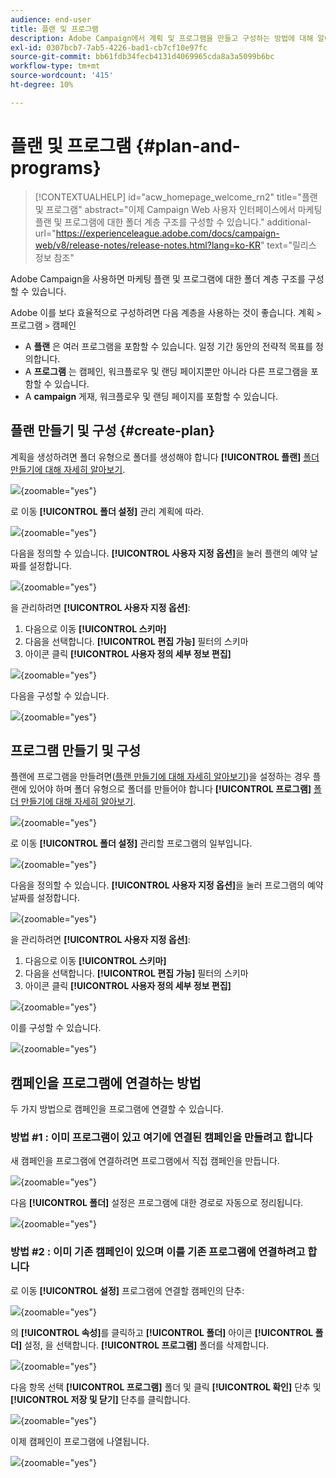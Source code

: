 ```yaml
---
audience: end-user
title: 플랜 및 프로그램
description: Adobe Campaign에서 계획 및 프로그램을 만들고 구성하는 방법에 대해 알아봅니다
exl-id: 0307bcb7-7ab5-4226-bad1-cb7cf10e97fc
source-git-commit: bb61fdb34fecb4131d4069965cda8a3a5099b6bc
workflow-type: tm+mt
source-wordcount: '415'
ht-degree: 10%

---
```


# 플랜 및 프로그램 {#plan-and-programs}

>[!CONTEXTUALHELP]
>id="acw_homepage_welcome_rn2"
>title="플랜 및 프로그램"
>abstract="이제 Campaign Web 사용자 인터페이스에서 마케팅 플랜 및 프로그램에 대한 폴더 계층 구조를 구성할 수 있습니다."
>additional-url="https://experienceleague.adobe.com/docs/campaign-web/v8/release-notes/release-notes.html?lang=ko-KR" text="릴리스 정보 참조"

Adobe Campaign을 사용하면 마케팅 플랜 및 프로그램에 대한 폴더 계층 구조를 구성할 수 있습니다.

Adobe 이를 보다 효율적으로 구성하려면 다음 계층을 사용하는 것이 좋습니다. 계획 `>` 프로그램 `>` 캠페인

* A **플랜** 은 여러 프로그램을 포함할 수 있습니다. 일정 기간 동안의 전략적 목표를 정의합니다.
* A **프로그램** 는 캠페인, 워크플로우 및 랜딩 페이지뿐만 아니라 다른 프로그램을 포함할 수 있습니다.
* A **campaign** 게재, 워크플로우 및 랜딩 페이지를 포함할 수 있습니다.

## 플랜 만들기 및 구성 {#create-plan}

계획을 생성하려면 폴더 유형으로 폴더를 생성해야 합니다 **[!UICONTROL 플랜]** [폴더 만들기에 대해 자세히 알아보기](create-manage-folder.md).

![](assets/plan_create.png){zoomable="yes"}

로 이동 **[!UICONTROL 폴더 설정]** 관리 계획에 따라.

![](assets/plan_settings.png){zoomable="yes"}

다음을 정의할 수 있습니다. **[!UICONTROL 사용자 지정 옵션]**&#x200B;을 눌러 플랜의 예약 날짜를 설정합니다.

![](assets/plan_options.png){zoomable="yes"}

을 관리하려면  **[!UICONTROL 사용자 지정 옵션]**:

1. 다음으로 이동 **[!UICONTROL 스키마]**
1. 다음을 선택합니다. **[!UICONTROL 편집 가능]** 필터의 스키마
1. 아이콘 클릭 **[!UICONTROL 사용자 정의 세부 정보 편집]**

![](assets/plan_edit.png){zoomable="yes"}

다음을 구성할 수 있습니다.

![](assets/plan_customfields.png){zoomable="yes"}

## 프로그램 만들기 및 구성

플랜에 프로그램을 만들려면([플랜 만들기에 대해 자세히 알아보기](#create-plan))을 설정하는 경우 플랜에 있어야 하며 폴더 유형으로 폴더를 만들어야 합니다 **[!UICONTROL 프로그램]** [폴더 만들기에 대해 자세히 알아보기](create-manage-folder.md).

![](assets/program_create.png){zoomable="yes"}

로 이동 **[!UICONTROL 폴더 설정]** 관리할 프로그램의 일부입니다.

![](assets/program_settings.png){zoomable="yes"}

다음을 정의할 수 있습니다. **[!UICONTROL 사용자 지정 옵션]**&#x200B;을 눌러 프로그램의 예약 날짜를 설정합니다.

![](assets/program_options.png){zoomable="yes"}

을 관리하려면  **[!UICONTROL 사용자 지정 옵션]**:

1. 다음으로 이동 **[!UICONTROL 스키마]**
1. 다음을 선택합니다. **[!UICONTROL 편집 가능]** 필터의 스키마
1. 아이콘 클릭 **[!UICONTROL 사용자 정의 세부 정보 편집]**

![](assets/program_edit.png){zoomable="yes"}

이를 구성할 수 있습니다.

![](assets/program_customfields.png){zoomable="yes"}

## 캠페인을 프로그램에 연결하는 방법

두 가지 방법으로 캠페인을 프로그램에 연결할 수 있습니다.

### 방법 #1 : 이미 프로그램이 있고 여기에 연결된 캠페인을 만들려고 합니다

새 캠페인을 프로그램에 연결하려면 프로그램에서 직접 캠페인을 만듭니다.

![](assets/program_campaign_create.png){zoomable="yes"}

다음 **[!UICONTROL 폴더]** 설정은 프로그램에 대한 경로로 자동으로 정리됩니다.

![](assets/program_campaign_folder.png){zoomable="yes"}

### 방법 #2 : 이미 기존 캠페인이 있으며 이를 기존 프로그램에 연결하려고 합니다

로 이동 **[!UICONTROL 설정]** 프로그램에 연결할 캠페인의 단추:

![](assets/campaign_settings.png){zoomable="yes"}

의 **[!UICONTROL 속성]**&#x200B;를 클릭하고 **[!UICONTROL 폴더]** 아이콘 **[!UICONTROL 폴더]** 설정, 을 선택합니다. **[!UICONTROL 프로그램]** 폴더를 삭제합니다.

![](assets/campaign_folder.png){zoomable="yes"}

다음 항목 선택 **[!UICONTROL 프로그램]** 폴더 및 클릭 **[!UICONTROL 확인]** 단추 및 **[!UICONTROL 저장 및 닫기]** 단추를 클릭합니다.

![](assets/campaign_linked.png){zoomable="yes"}

이제 캠페인이 프로그램에 나열됩니다.

![](assets/campaign_in_program.png){zoomable="yes"}
